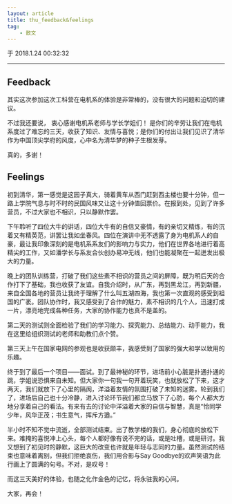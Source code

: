 ```yaml
---
layout: article
title: thu_feedback&feelings
tag:
    - 散文
---
```


于 2018.1.24 00:32:32

<!--more-->

---

## Feedback

其实这次参加这次工科营在电机系的体验是非常棒的，没有很大的问题和迫切的建议。

不过我还要说，
衷心感谢电机系老师与学长学姐们！
是你们的辛劳让我们在电机系度过了难忘的三天，收获了知识、友情与喜悦；是你们的付出让我们见识了清华作为中国顶尖学府的风度，心中名为清华梦的种子生根发芽。

真的，多谢！

## Feelings

初到清华，第一感觉是这园子真大，骑着黄车从西门赶到西主楼也要十分钟，但一路上学院气息与时不时的民国风味又让这十分钟值回票价。在报到处，见到了许多营员，不过大家也不相识，只以静默作罢。

下午聆听了四位大牛的讲话，四位大牛有的自信又豪情，有的亲切又精炼，有的沉着又有精英范，讲罢让我如坐春风。四位在演讲中无不透露了身为电机系人的自豪，最让我印象深刻的是电机系系友们的影响力与实力，他们在世界各地进行着高精尖的工作，又如潘学长与系友合伙创办易冲无线，他们也能凝聚在一起迸发出极大的力量。

晚上的团队训练营，打破了我们这些素不相识的营员之间的屏障，既为明后天的合作打下了基础，我也收获了友谊。自我介绍时，从广东，再到黑龙江，再到新疆，来自全国各地的营员让我终于理解了什么叫五湖四海，我也第一次直观的感受到祖国的广袤。团队协作时，我又感受到了合作的魅力，素不相识的几个人，迅速打成一片，漂亮地完成各种任务，大家的协作能力也真不是盖的。

第二天的测试则全面检验了我们的学习能力、探究能力、总结能力、动手能力，我在这里给组织测试的老师和助教们点个赞。

第三天上午在国家电网的参观也是收获颇丰，我感受到了国家的强大和学以致用的乐趣。

终于到了最后一个项目——面试。到了最神秘的环节，进场前小心脏是扑通扑通的跳，学姐说恐惧来自未知。但大家你一句我一句开着玩笑，也就放松了下来，这才两天，我们就放下了心里的隔阂，洋溢着友情的氛围打破了未知的迷雾。轮到我们了，进场后自己也十分冷静，进入讨论环节我们都立马放下了心防，每个人都大方地分享着自己的看法。有来有去的讨论中洋溢着大家的自信与智慧，真是“恰同学少年，风华正茂；书生意气，挥斥方遒。”

半小时不知不觉中流逝，全部测试结束。出了教学楼的我们，身心彻底的放松下来。难掩的喜悦冲上心头，每个人都好像有说不完的话，或是吐槽，或是研讨。我又想到了初见时的静默，这巨大的改变也许就是年轻与志同的力量。虽然测试的结束也意味着离别，但我们拒绝哀伤，我们用合影与Say Goodbye的欢声笑语为此行画上了圆满的句号。不对，是叹号！

而这三天美好的体验，也随之化作金色的记忆，将永驻我的心间。

大家，再会！
